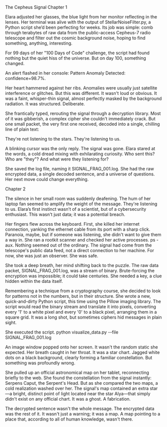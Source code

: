 The Cepheus Signal
Chapter 1

Elara adjusted her glasses, the blue light from her monitor reflecting in the lenses. Her terminal was alive with the output of StellarNoiseFilter.py, a Python script she’d been perfecting for weeks. Its job was simple: comb through terabytes of raw data from the public-access Cepheus-7 radio telescope and filter out the cosmic background noise, hoping to find something, anything, interesting.

For 99 days of her "100 Days of Code" challenge, the script had found nothing but the quiet hiss of the universe. But on day 100, something changed.

An alert flashed in her console: Pattern Anomaly Detected: confidence=98.7%.

Her heart hammered against her ribs. Anomalies were usually just satellite interference or glitches. But this was different. It wasn't loud or obvious. It was a faint, whisper-thin signal, almost perfectly masked by the background radiation. It was structured. Deliberate.

She frantically typed, rerouting the signal through a decryption library. Most of it was gibberish, a complex cipher she couldn't immediately crack. But one small packet, the very first one received, decoded into a single, chilling line of plain text:

They're not listening to the stars. They're listening to us.

A blinking cursor was the only reply. The signal was gone. Elara stared at the words, a cold dread mixing with exhilarating curiosity. Who sent this? Who are "they"? And what were they listening for?

She saved the log file, naming it SIGNAL_FRAG_001.log. She had the raw encrypted data, a single decoded sentence, and a universe of questions. Her next move could change everything.

Chapter 2

The silence in her small room was suddenly deafening. The hum of her laptop fan seemed to amplify the weight of the message. They're listening to us. Elara’s first instinct wasn’t of a scientist, but of a cybersecurity enthusiast. This wasn't just data; it was a potential breach.

Her fingers flew across the keyboard. First, she killed her internet connection, yanking the ethernet cable from its port with a sharp click. Paranoia, maybe, but if someone was listening, she didn't want to give them a way in. She ran a rootkit scanner and checked her active processes. ps -aux. Nothing seemed out of the ordinary. The signal had come from the telescope's public data feed, not a direct connection to her machine. For now, she was just an observer. She was safe.

She took a deep breath, her mind shifting back to the puzzle. The raw data packet, SIGNAL_FRAG_001.log, was a stream of binary. Brute-forcing the encryption was impossible; it could take centuries. She needed a key, a clue hidden within the data itself.

Remembering a technique from a cryptography course, she decided to look for patterns not in the numbers, but in their structure. She wrote a new, quick-and-dirty Python script, this time using the Pillow imaging library. The script would read the binary stream and translate it into pixels, converting every '1' to a white pixel and every '0' to a black pixel, arranging them in a square grid. It was a long shot, but sometimes ciphers hid messages in plain sight.

She executed the script. python visualize_data.py --file SIGNAL_FRAG_001.log

An image window popped onto her screen. It wasn't the random static she expected. Her breath caught in her throat. It was a star chart. Jagged white dots on a black background, clearly forming a familiar constellation. But something was profoundly wrong.

She pulled up an official astronomical map on her tablet, reconnecting briefly to the web. She found the constellation from the signal instantly: Serpens Caput, the Serpent's Head. But as she compared the two maps, a cold realization washed over her. The signal's map contained an extra star—a bright, distinct point of light located near the star Alya—that simply didn't exist on any official chart. It was a ghost. A fabrication.

The decrypted sentence wasn't the whole message. The encrypted data was the rest of it. It wasn't just a warning; it was a map. A map pointing to a place that, according to all of human knowledge, wasn't there.

